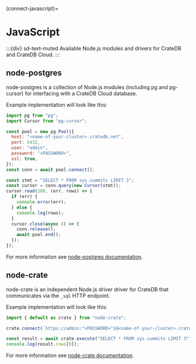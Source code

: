 (connect-javascript)=

# JavaScript

:::{div} sd-text-muted
Available Node.js modules and drivers for CrateDB and CrateDB Cloud.
:::

## node-postgres

node-postgres is a collection of Node.js modules (including pg and pg-cursor) for interfacing with a CrateDB
Cloud database.

Example implementation will look like this:

```javascript
import pg from "pg";
import Cursor from "pg-cursor";

const pool = new pg.Pool({
  host: "<name-of-your-cluster>.cratedb.net",
  port: 5432,
  user: "admin",
  password: "<PASSWORD>",
  ssl: true,
});
const conn = await pool.connect();

const stmt = "SELECT * FROM sys.summits LIMIT 3";
const cursor = conn.query(new Cursor(stmt));
cursor.read(100, (err, rows) => {
  if (err) {
    console.error(err);
  } else {
    console.log(rows);
  }
  cursor.close(async () => {
    conn.release();
    await pool.end();
  });
});

```

For more information see [node-postgres documentation].

## node-crate

node-crate is an independent Node.js driver driver for CrateDB that communicates via
the `_sql` HTTP endpoint.

Example implementation will look like this:

```javascript
import { default as crate } from "node-crate";

crate.connect(`https://admin:"<PASSWORD>"}@<name-of-your-cluster>.cratedb.net:4200`);

const result = await crate.execute("SELECT * FROM sys.summits LIMIT 3");
console.log(result.rows[0]);
```

For more information see [node-crate documentation].

[node-crate documentation]: https://www.npmjs.com/package/node-crate
[node-postgres documentation]: https://www.npmjs.com/package/pg
